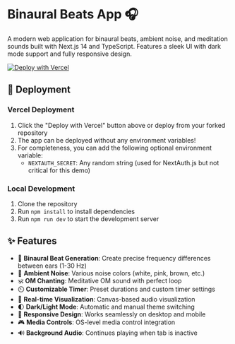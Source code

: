 # Binaural Beats App 🎧

A modern web application for binaural beats, ambient noise, and meditation sounds built with Next.js 14 and TypeScript. Features a sleek UI with dark mode support and fully responsive design.

[![Deploy with Vercel](https://vercel.com/button)](https://vercel.com/new/clone?repository-url=https://github.com/baba786/binaural-beats-app)

## 🚀 Deployment

### Vercel Deployment

1. Click the "Deploy with Vercel" button above or deploy from your forked repository
2. The app can be deployed without any environment variables!
3. For completeness, you can add the following optional environment variable:
   - `NEXTAUTH_SECRET`: Any random string (used for NextAuth.js but not critical for this demo)

### Local Development

1. Clone the repository
2. Run `npm install` to install dependencies
3. Run `npm run dev` to start the development server

## ✨ Features

- 🎵 **Binaural Beat Generation**: Create precise frequency differences between ears (1-30 Hz)
- 🌊 **Ambient Noise**: Various noise colors (white, pink, brown, etc.)
- 🕉️ **OM Chanting**: Meditative OM sound with perfect loop
- ⏲️ **Customizable Timer**: Preset durations and custom timer settings
- 🎨 **Real-time Visualization**: Canvas-based audio visualization
- 🌓 **Dark/Light Mode**: Automatic and manual theme switching
- 📱 **Responsive Design**: Works seamlessly on desktop and mobile
- 🎮 **Media Controls**: OS-level media control integration
- 🔊 **Background Audio**: Continues playing when tab is inactive
